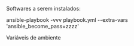 Softwares a serem instalados:

ansible-playbook -vvv  playbook.yml --extra-vars 'ansible_become_pass=zzzz'

Variáveis de ambiente
